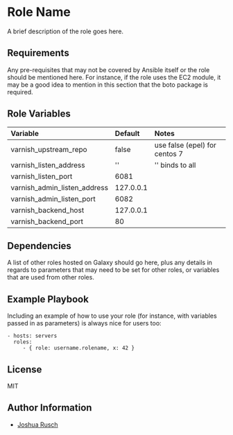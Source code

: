 Role Name
=========

A brief description of the role goes here.

Requirements
------------

Any pre-requisites that may not be covered by Ansible itself or the role should be mentioned here. For instance, if the role uses the EC2 module, it may be a good idea to mention in this section that the boto package is required.

Role Variables
--------------

| Variable                              | Default                       | Notes				|
| :---                                  | :---                          | :---				|
| varnish_upstream_repo			| false				| use false (epel) for centos 7	|
| varnish_listen_address		| ''				| '' binds to all		|
| varnish_listen_port			| 6081				|    	      			|
| varnish_admin_listen_address		| 127.0.0.1			|				|
| varnish_admin_listen_port		| 6082				|				|
| varnish_backend_host			| 127.0.0.1			|				|
| varnish_backend_port			| 80				|				|

Dependencies
------------

A list of other roles hosted on Galaxy should go here, plus any details in regards to parameters that may need to be set for other roles, or variables that are used from other roles.

Example Playbook
----------------

Including an example of how to use your role (for instance, with variables passed in as parameters) is always nice for users too:

    - hosts: servers
      roles:
         - { role: username.rolename, x: 42 }

License
-------

MIT

Author Information
------------------

* [Joshua Rusch](https://correct.horse/)
